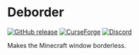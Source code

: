 # Deborder

[![GitHub release](https://img.shields.io/github/release/haykam821/Deborder.svg?style=popout&label=github)](https://github.com/haykam821/Deborder/releases/latest)
[![CurseForge](https://img.shields.io/static/v1?style=popout&label=curseforge&message=project&color=6441A4)](https://www.curseforge.com/minecraft/mc-mods/deborder)
[![Discord](https://img.shields.io/static/v1?style=popout&label=chat&message=discord&color=7289DA)](https://discord.gg/eXcffmW)

Makes the Minecraft window borderless.
